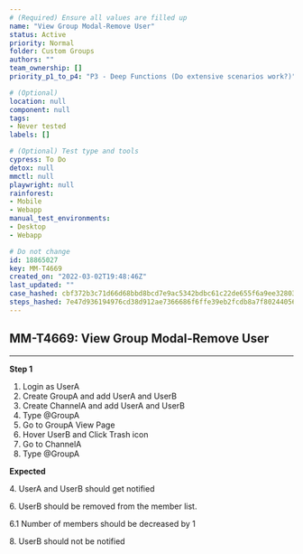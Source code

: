 ```yaml
---
# (Required) Ensure all values are filled up
name: "View Group Modal-Remove User"
status: Active
priority: Normal
folder: Custom Groups
authors: ""
team_ownership: []
priority_p1_to_p4: "P3 - Deep Functions (Do extensive scenarios work?)"

# (Optional)
location: null
component: null
tags: 
- Never tested
labels: []

# (Optional) Test type and tools
cypress: To Do
detox: null
mmctl: null
playwright: null
rainforest: 
- Mobile
- Webapp
manual_test_environments: 
- Desktop
- Webapp

# Do not change
id: 18865027
key: MM-T4669
created_on: "2022-03-02T19:48:46Z"
last_updated: ""
case_hashed: cbf372b3c71d66d68bbd8bcd7e9ac5342bdbc61c22de655f6a9ee328037ae05322bc94fd0c67869f23344cc8246e18b1
steps_hashed: 7e47d936194976cd38d912ae7366686f6ffe39eb2fcdb8a7f8024405649f6f449ad4cbec2e601a6047a13bb5077c5e21
---
```


<!-- (Auto-generated) Based on frontmatter's "key" and "name" -->

## MM-T4669: View Group Modal-Remove User

---

**Step 1**

1. Login as UserA
2. Create GroupA and add UserA and UserB 
3. Create ChannelA and add UserA and UserB
4. Type @GroupA 
5. Go to GroupA View Page
6. Hover UserB and Click Trash icon
7. Go to ChannelA
8. Type @GroupA

**Expected**

4. UserA and UserB should get notified

6. UserB should be removed from the member list.

6.1 Number of members should be decreased by 1

8\. UserB should not be notified
